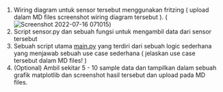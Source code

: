 1. Wiring diagram untuk sensor tersebut menggunakan fritzing ( upload dalam MD files screenshot wiring diagram tersebut ). (![Screenshot 2022-07-16 071015](https://user-images.githubusercontent.com/107297270/179390267-6047b02f-0501-4210-9576-cd5fd59c1c4e.png))
2. Script sensor.py dan sebuah fungsi untuk mengambil data dari sensor tersebut
3. Sebuah script utama [main.py](http://main.py) yang terdiri dari sebuah logic sederhana yang menjawab sebuah use case sederhana ( jelaskan use case tersebut dalam MD files! )
4. (Optional) Ambil sekitar 5 - 10 sample data dan tampilkan dalam sebuah grafik matplotlib dan screenshot hasil tersebut dan upload pada MD files.